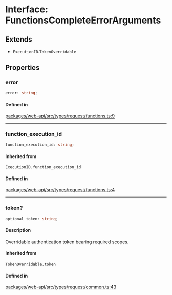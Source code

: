 # Interface: FunctionsCompleteErrorArguments

## Extends

- `ExecutionID`.`TokenOverridable`

## Properties

### error

```ts
error: string;
```

#### Defined in

[packages/web-api/src/types/request/functions.ts:9](https://github.com/slackapi/node-slack-sdk/blob/main/packages/web-api/src/types/request/functions.ts#L9)

***

### function\_execution\_id

```ts
function_execution_id: string;
```

#### Inherited from

`ExecutionID.function_execution_id`

#### Defined in

[packages/web-api/src/types/request/functions.ts:4](https://github.com/slackapi/node-slack-sdk/blob/main/packages/web-api/src/types/request/functions.ts#L4)

***

### token?

```ts
optional token: string;
```

#### Description

Overridable authentication token bearing required scopes.

#### Inherited from

`TokenOverridable.token`

#### Defined in

[packages/web-api/src/types/request/common.ts:43](https://github.com/slackapi/node-slack-sdk/blob/main/packages/web-api/src/types/request/common.ts#L43)
